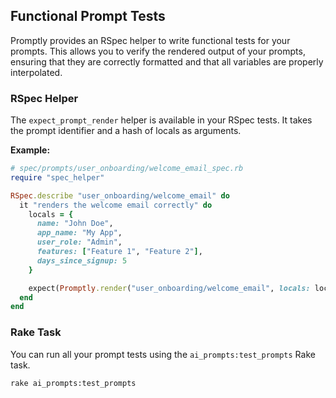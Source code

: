 ## Functional Prompt Tests

Promptly provides an RSpec helper to write functional tests for your prompts. This allows you to verify the rendered output of your prompts, ensuring that they are correctly formatted and that all variables are properly interpolated.

### RSpec Helper

The `expect_prompt_render` helper is available in your RSpec tests. It takes the prompt identifier and a hash of locals as arguments.

**Example:**

```ruby
# spec/prompts/user_onboarding/welcome_email_spec.rb
require "spec_helper"

RSpec.describe "user_onboarding/welcome_email" do
  it "renders the welcome email correctly" do
    locals = {
      name: "John Doe",
      app_name: "My App",
      user_role: "Admin",
      features: ["Feature 1", "Feature 2"],
      days_since_signup: 5
    }

    expect(Promptly.render("user_onboarding/welcome_email", locals: locals)).to include("Hello John Doe")
  end
end
```

### Rake Task

You can run all your prompt tests using the `ai_prompts:test_prompts` Rake task.

```bash
rake ai_prompts:test_prompts
```
